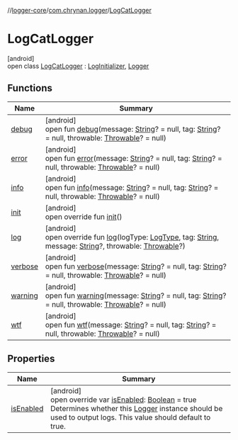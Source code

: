 //[logger-core](../../../index.md)/[com.chrynan.logger](../index.md)/[LogCatLogger](index.md)

# LogCatLogger

[android]\
open class [LogCatLogger](index.md) : [LogInitializer](../../../../logger-core/logger-core/com.chrynan.logger/-log-initializer/index.md), [Logger](../../../../logger-core/logger-core/com.chrynan.logger/-logger/index.md)

## Functions

| Name | Summary |
|---|---|
| [debug](index.md#528699424%2FFunctions%2F-1911466570) | [android]<br>open fun [debug](index.md#528699424%2FFunctions%2F-1911466570)(message: [String](https://kotlinlang.org/api/latest/jvm/stdlib/kotlin/-string/index.html)? = null, tag: [String](https://kotlinlang.org/api/latest/jvm/stdlib/kotlin/-string/index.html)? = null, throwable: [Throwable](https://kotlinlang.org/api/latest/jvm/stdlib/kotlin/-throwable/index.html)? = null) |
| [error](index.md#-1522606379%2FFunctions%2F-1911466570) | [android]<br>open fun [error](index.md#-1522606379%2FFunctions%2F-1911466570)(message: [String](https://kotlinlang.org/api/latest/jvm/stdlib/kotlin/-string/index.html)? = null, tag: [String](https://kotlinlang.org/api/latest/jvm/stdlib/kotlin/-string/index.html)? = null, throwable: [Throwable](https://kotlinlang.org/api/latest/jvm/stdlib/kotlin/-throwable/index.html)? = null) |
| [info](index.md#1308495187%2FFunctions%2F-1911466570) | [android]<br>open fun [info](index.md#1308495187%2FFunctions%2F-1911466570)(message: [String](https://kotlinlang.org/api/latest/jvm/stdlib/kotlin/-string/index.html)? = null, tag: [String](https://kotlinlang.org/api/latest/jvm/stdlib/kotlin/-string/index.html)? = null, throwable: [Throwable](https://kotlinlang.org/api/latest/jvm/stdlib/kotlin/-throwable/index.html)? = null) |
| [init](init.md) | [android]<br>open override fun [init](init.md)() |
| [log](log.md) | [android]<br>open override fun [log](log.md)(logType: [LogType](../../../../logger-core/logger-core/com.chrynan.logger/-log-type/index.md), tag: [String](https://kotlinlang.org/api/latest/jvm/stdlib/kotlin/-string/index.html), message: [String](https://kotlinlang.org/api/latest/jvm/stdlib/kotlin/-string/index.html)?, throwable: [Throwable](https://kotlinlang.org/api/latest/jvm/stdlib/kotlin/-throwable/index.html)?) |
| [verbose](index.md#-736659633%2FFunctions%2F-1911466570) | [android]<br>open fun [verbose](index.md#-736659633%2FFunctions%2F-1911466570)(message: [String](https://kotlinlang.org/api/latest/jvm/stdlib/kotlin/-string/index.html)? = null, tag: [String](https://kotlinlang.org/api/latest/jvm/stdlib/kotlin/-string/index.html)? = null, throwable: [Throwable](https://kotlinlang.org/api/latest/jvm/stdlib/kotlin/-throwable/index.html)? = null) |
| [warning](index.md#1679762281%2FFunctions%2F-1911466570) | [android]<br>open fun [warning](index.md#1679762281%2FFunctions%2F-1911466570)(message: [String](https://kotlinlang.org/api/latest/jvm/stdlib/kotlin/-string/index.html)? = null, tag: [String](https://kotlinlang.org/api/latest/jvm/stdlib/kotlin/-string/index.html)? = null, throwable: [Throwable](https://kotlinlang.org/api/latest/jvm/stdlib/kotlin/-throwable/index.html)? = null) |
| [wtf](index.md#-1842084362%2FFunctions%2F-1911466570) | [android]<br>open fun [wtf](index.md#-1842084362%2FFunctions%2F-1911466570)(message: [String](https://kotlinlang.org/api/latest/jvm/stdlib/kotlin/-string/index.html)? = null, tag: [String](https://kotlinlang.org/api/latest/jvm/stdlib/kotlin/-string/index.html)? = null, throwable: [Throwable](https://kotlinlang.org/api/latest/jvm/stdlib/kotlin/-throwable/index.html)? = null) |

## Properties

| Name | Summary |
|---|---|
| [isEnabled](is-enabled.md) | [android]<br>open override var [isEnabled](is-enabled.md): [Boolean](https://kotlinlang.org/api/latest/jvm/stdlib/kotlin/-boolean/index.html) = true<br>Determines whether this [Logger](../../../../logger-core/logger-core/com.chrynan.logger/-logger/index.md) instance should be used to output logs. This value should default to true. |
